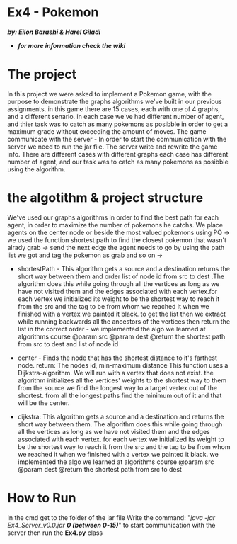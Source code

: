 # Ex4 -  Pokemon

***by: Eilon Barashi & Harel Giladi***

+ ***for more information check the wiki***

# The project
In this project we were asked to implement a Pokemon game, with the purpose to demonstrate the graphs algorithms we've built in our previous assignments.
in this game there are 15 cases, each with one of 4 graphs, and a different senario. in each case we've had different number of agent, and thier task was to catch as many pokemons as posibble in order to get a maximum grade without exceeding the amount of moves. 
The game communicate with the server -
In order to start the communication with the server we need to run the jar file.
The server write and rewrite the game info. There are different cases with different graphs each case has different number of agent, and our task was to catch as many pokemons as posibble using the algorithm.

# the algotithm & project structure

We've used our graphs algorithms in order to find the best path for each agent, in order to maximize the number of pokemons he catchs.
We place agents on the center node or beside the most valued pokemons using PQ -> we used the function shortest path to find the closest pokemon that wasn't alrady grab -> 
send the next edge the agent needs to go by using the path list we got and tag the pokemon as grab and so on ->


* shortestPath - This algorithm gets a source and a destination returns the short way between them and order list of node id from src to dest .The algorithm does this while going through all the vertices as long as we have not visited them and the edges associated with each vertex.for each vertex we initialized its weight to be the shortest way to reach it from the src and the tag to be from whom we reached it when we finished with a vertex we painted it black. to get the list then we extract while running backwards all the ancestors of the vertices then return the list in the correct order - we implemented the algo we learned at algorithms course
@param src
@param dest
@return the shortest path from src to dest and list of node id


* center - Finds the node that has the shortest distance to it's farthest node. return: The nodes id, min-maximum distance This function uses a Dijkstra-algorithm. We will run with a vertex that does not exist. the algorithm initializes all the vertices' weights to the shortest way to them from the source
we find the longest way to a target vertex out of the shortest. from all the longest paths find the minimum out of it and that will be the center.

* dijkstra: This algorithm gets a source and a destination and returns the short way between them. The algorithm does this while going through all the vertices as long as we 
have not visited them and the edges associated with each vertex. for each vertex we initialized its weight to be the shortest way to reach it from the src and the tag to be from whom we reached it when we finished with a vertex we painted it black. we implemented the algo we learned at algorithms course
@param src
@param dest
@return the shortest path from src to dest




# How to Run 

In the cmd get to the folder of the jar file Write the command: "*java -jar Ex4_Server_v0.0.jar **0 (between 0-15)***" 
to start communication with the server then run the **Ex4.py** class 








